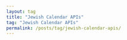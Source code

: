 ```yaml
---
layout: tag
title: "Jewish Calendar APIs"
tag: "Jewish Calendar APIs"
permalink: /posts/tag/jewish-calendar-apis/
---
```

